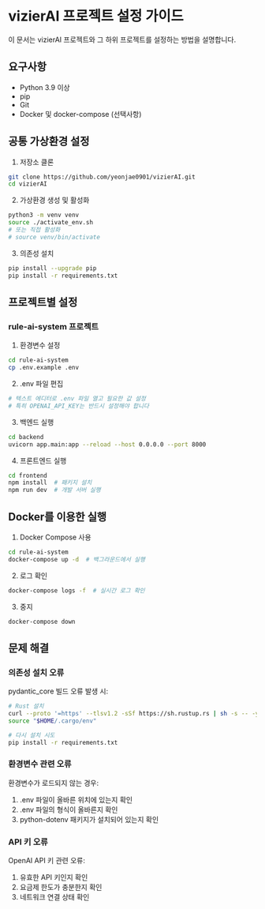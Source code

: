 # vizierAI 프로젝트 설정 가이드

이 문서는 vizierAI 프로젝트와 그 하위 프로젝트를 설정하는 방법을 설명합니다.

## 요구사항

- Python 3.9 이상
- pip
- Git
- Docker 및 docker-compose (선택사항)

## 공통 가상환경 설정

1. 저장소 클론
```bash
git clone https://github.com/yeonjae0901/vizierAI.git
cd vizierAI
```

2. 가상환경 생성 및 활성화
```bash
python3 -m venv venv
source ./activate_env.sh
# 또는 직접 활성화
# source venv/bin/activate
```

3. 의존성 설치
```bash
pip install --upgrade pip
pip install -r requirements.txt
```

## 프로젝트별 설정

### rule-ai-system 프로젝트

1. 환경변수 설정
```bash
cd rule-ai-system
cp .env.example .env
```

2. .env 파일 편집
```bash
# 텍스트 에디터로 .env 파일 열고 필요한 값 설정
# 특히 OPENAI_API_KEY는 반드시 설정해야 합니다
```

3. 백엔드 실행
```bash
cd backend
uvicorn app.main:app --reload --host 0.0.0.0 --port 8000
```

4. 프론트엔드 실행
```bash
cd frontend
npm install  # 패키지 설치
npm run dev  # 개발 서버 실행
```

## Docker를 이용한 실행

1. Docker Compose 사용
```bash
cd rule-ai-system
docker-compose up -d  # 백그라운드에서 실행
```

2. 로그 확인
```bash
docker-compose logs -f  # 실시간 로그 확인
```

3. 중지
```bash
docker-compose down
```

## 문제 해결

### 의존성 설치 오류

pydantic_core 빌드 오류 발생 시:
```bash
# Rust 설치
curl --proto '=https' --tlsv1.2 -sSf https://sh.rustup.rs | sh -s -- -y
source "$HOME/.cargo/env"

# 다시 설치 시도
pip install -r requirements.txt
```

### 환경변수 관련 오류

환경변수가 로드되지 않는 경우:
1. .env 파일이 올바른 위치에 있는지 확인
2. .env 파일의 형식이 올바른지 확인
3. python-dotenv 패키지가 설치되어 있는지 확인

### API 키 오류

OpenAI API 키 관련 오류:
1. 유효한 API 키인지 확인
2. 요금제 한도가 충분한지 확인
3. 네트워크 연결 상태 확인 